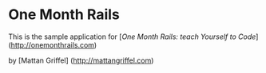 # One Month Rails

This is the sample application for
[*One Month Rails: teach Yourself to Code*] (http://onemonthrails.com)

by [Mattan Griffel] (http://mattangriffel.com)